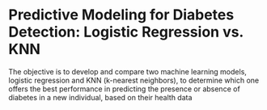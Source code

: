 # Predictive Modeling for Diabetes Detection: Logistic Regression vs. KNN
The objective is to develop and compare two machine learning models, logistic regression and KNN (k-nearest neighbors), to determine which one offers the best performance in predicting the presence or absence of diabetes in a new individual, based on their health data

